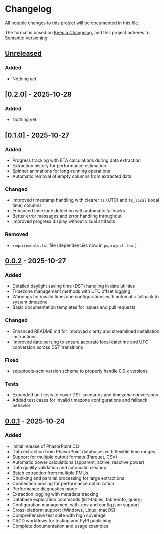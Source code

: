 # Changelog

All notable changes to this project will be documented in this file.

The format is based on [Keep a Changelog](https://keepachangelog.com/en/1.0.0/),
and this project adheres to [Semantic Versioning](https://semver.org/spec/v2.0.0.html).

## [Unreleased]

### Added
- Nothing yet

## [0.2.0] - 2025-10-28

### Added
- Nothing yet

## [0.1.0] - 2025-10-27

### Added
- Progress tracking with ETA calculations during data extraction
- Extraction history for performance estimation
- Spinner animations for long-running operations
- Automatic removal of empty columns from extracted data

### Changed
- Improved timestamp handling with clearer `ts` (UTC) and `ts_local` (local time) columns
- Enhanced timezone detection with automatic fallbacks
- Better error messages and error handling throughout
- Improved progress display without visual artifacts

### Removed
- `requirements.txt` file (dependencies now in `pyproject.toml`)

## [0.0.2] - 2025-10-27

### Added
- Detailed daylight saving time (DST) handling in date utilities
- Timezone management methods with UTC offset logging
- Warnings for invalid timezone configurations with automatic fallback to system timezone
- Basic documentation templates for issues and pull requests

### Changed
- Enhanced README.md for improved clarity and streamlined installation instructions
- Improved date parsing to ensure accurate local datetime and UTC conversion across DST transitions

### Fixed
- setuptools-scm version scheme to properly handle 0.0.x versions

### Tests
- Expanded unit tests to cover DST scenarios and timezone conversions
- Added test cases for invalid timezone configurations and fallback behavior

## [0.0.1] - 2025-10-24

### Added
- Initial release of PhasorPoint CLI
- Data extraction from PhasorPoint databases with flexible time ranges
- Support for multiple output formats (Parquet, CSV)
- Automatic power calculations (apparent, active, reactive power)
- Data quality validation and automatic cleanup
- Batch extraction from multiple PMUs
- Chunking and parallel processing for large extractions
- Connection pooling for performance optimization
- Performance diagnostics mode
- Extraction logging with metadata tracking
- Database exploration commands (list-tables, table-info, query)
- Configuration management with .env and config.json support
- Cross-platform support (Windows, Linux, macOS)
- Comprehensive test suite with high coverage
- CI/CD workflows for testing and PyPI publishing
- Complete documentation and usage examples

[Unreleased]: https://github.com/energinet-ti/phasor-point-cli/compare/v0.0.2...HEAD
[0.0.2]: https://github.com/energinet-ti/phasor-point-cli/compare/v0.0.1...v0.0.2
[0.0.1]: https://github.com/energinet-ti/phasor-point-cli/releases/tag/v0.0.1

